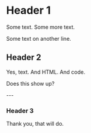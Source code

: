 # Header 1

Some text.
Some more text.

Some text on another line.

## Header 2

Yes, text. And HTML. And code.
<p>Does this show up?</p>
<p id="line">---</p>
<script>
line = document.getElementById("line")
line.innerHTML = "Yowza!"
</script>

### Header 3

Thank you, that will do.